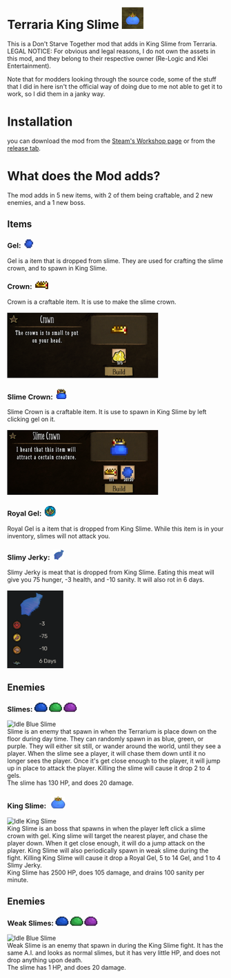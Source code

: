 # Terraria King Slime <img src="images/readme_images/other/icon.png" alt="Icon" width="50"/>

This is a Don't Starve Together mod that adds in King Slime from Terraria.
LEGAL NOTICE: For obvious and legal reasons, I do not own the assets in this mod, and they belong to their respective owner (Re-Logic and Klei Entertainment).

Note that for modders looking through the source code, some of the stuff that I did in here isn't the official way of doing due to me not able to get it to work, so I did them in a janky way.

# Installation
you can download the mod from the [Steam's Workshop page](https://www.youtube.com/watch?v=dQw4w9WgXcQ) or from the [release tab](https://www.youtube.com/watch?v=dQw4w9WgXcQ).  

# What does the Mod adds?
The mod adds in 5 new items, with 2 of them being craftable, and 2 new enemies, and a 1 new boss.
## Items
### Gel:&nbsp;&nbsp;<img src="images/readme_images/items/gel.png" alt="Gel" width="20"/>
Gel is a item that is dropped from slime. They are used for crafting the slime crown, and to spawn in King Slime.

### Crown:&nbsp;&nbsp;<img src="images/readme_images/items/crown.png" alt="Crown" width="30"/>
Crown is a craftable item. It is use to make the slime crown.
<br>
<br>
<img src="images/readme_images/crafting/crown_crafting.png" alt="Crown Crafting" width="350"/>

### Slime Crown:&nbsp;&nbsp;<img src="images/readme_images/items/slime_crown.png" alt="Slime Crown" width="23.5"/>
Slime Crown is a craftable item. It is use to spawn in King Slime by left clicking gel on it.
<br>
<br>
<img src="images/readme_images/crafting/slime_crown_crafting.png" alt="Slime Crown Crafting" width="350"/>

### Royal Gel:&nbsp;&nbsp;<img src="images/readme_images/items/royal_gel.png" alt="royal_gel" width="25"/>
Royal Gel is a item that is dropped from King Slime. While this item is in your inventory, slimes will not attack you.

### Slimy Jerky:&nbsp;&nbsp;<img src="images/readme_images/items/slimy_jerky.png" alt="slimy_jerky" width="25"/>
Slimy Jerky is meat that is dropped from King Slime. Eating this meat will give you 75 hunger, -3 health, and -10 sanity. It will also rot in 6 days.
<br>
<br>
<img src="images\readme_images\other\slimy_jerky_stats.png" alt="Slimy Jerky Stats" width="130"/>


## Enemies
### Slimes: <img src="images\readme_images\mobs\blue_slime_0.png" alt="Blue Slime" width="30"/> <img src="images\readme_images\mobs\green_slime_0.png" alt="Green Slime" width="30"/> <img src="images\readme_images\mobs\purple_slime_0.png" alt="Purple Slime" width="30"/>
<img src="images\readme_images\other\slime.gif" alt="Idle Blue Slime" width="200"/>
<br>
Slime is an enemy that spawn in when the Terrarium is place down on the floor during day time. They can randomly spawn in as blue, green, or purple. They will either sit still, or wander around the world, until they see a player. When the slime see a player, it will chase them down until it no longer sees the player. Once it's get close enough to the player, it will jump up in place to attack the player. Killing the slime will cause it drop 2 to 4 gels.
<br>
The slime has 130 HP, and does 20 damage.

### King Slime: &nbsp;&nbsp;<img src="images/readme_images/mobs/King_Slime_0.png" alt="King Slime" width="32"/>
<img src="images\readme_images\other\king_slime.gif" alt="Idle King Slime" width="200"/>
<br>
King Slime is an boss that spawns in when the player left click a slime crown with gel. King slime will target the nearest player, and chase the player down. When it get close enough, it will do a jump attack on the player. King Slime will also periodically spawn in weak slime during the fight. Killing King Slime will cause it drop a Royal Gel, 5 to 14 Gel, and 1 to 4 Slimy Jerky.
<br>
King Slime has 2500 HP, does 105 damage, and drains 100 sanity per minute.

## Enemies
### Weak Slimes: <img src="images\readme_images\mobs\blue_slime_0.png" alt="Blue Slime" width="30"/> <img src="images\readme_images\mobs\green_slime_0.png" alt="Green Slime" width="30"/> <img src="images\readme_images\mobs\purple_slime_0.png" alt="Purple Slime" width="30"/>
<img src="images\readme_images\other\slime.gif" alt="Idle Blue Slime" width="200"/>
<br>
Weak Slime is an enemy that spawn in during the King Slime fight. It has the same A.I. and looks as normal slimes, but it has very little HP, and does not drop anything upon death.
<br>
The slime has 1 HP, and does 20 damage.
